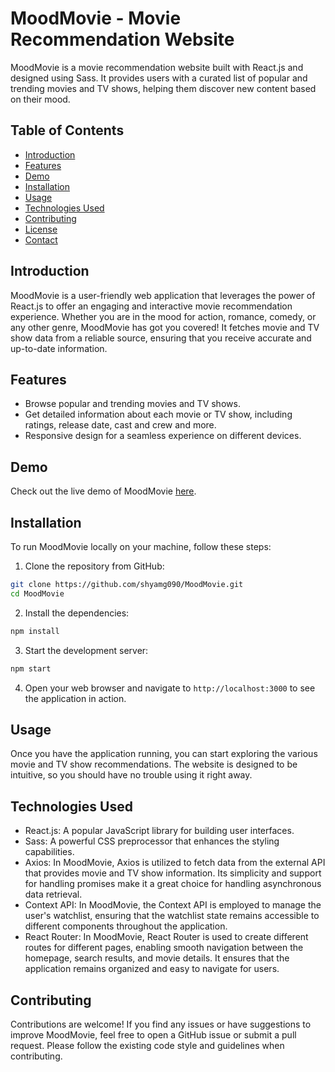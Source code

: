 # MoodMovie - Movie Recommendation Website

MoodMovie is a movie recommendation website built with React.js and designed using Sass. It provides users with a curated list of popular and trending movies and TV shows, helping them discover new content based on their mood.

## Table of Contents

- [Introduction](#introduction)
- [Features](#features)
- [Demo](#demo)
- [Installation](#installation)
- [Usage](#usage)
- [Technologies Used](#technologies-used)
- [Contributing](#contributing)
- [License](#license)
- [Contact](#contact)

## Introduction

MoodMovie is a user-friendly web application that leverages the power of React.js to offer an engaging and interactive movie recommendation experience. Whether you are in the mood for action, romance, comedy, or any other genre, MoodMovie has got you covered! It fetches movie and TV show data from a reliable source, ensuring that you receive accurate and up-to-date information.

## Features

- Browse popular and trending movies and TV shows.
- Get detailed information about each movie or TV show, including ratings, release date, cast and crew and more.
- Responsive design for a seamless experience on different devices.

## Demo

Check out the live demo of MoodMovie [here](https://moodmovie.netlify.app).

## Installation

To run MoodMovie locally on your machine, follow these steps:

1. Clone the repository from GitHub:

```bash
git clone https://github.com/shyamg090/MoodMovie.git
cd MoodMovie
```

2. Install the dependencies:

```bash
npm install
```

3. Start the development server:

```bash
npm start
```

4. Open your web browser and navigate to `http://localhost:3000` to see the application in action.

## Usage

Once you have the application running, you can start exploring the various movie and TV show recommendations. The website is designed to be intuitive, so you should have no trouble using it right away.

## Technologies Used

- React.js: A popular JavaScript library for building user interfaces.
- Sass: A powerful CSS preprocessor that enhances the styling capabilities.
- Axios: In MoodMovie, Axios is utilized to fetch data from the external API that provides movie and TV show information. Its simplicity and support for handling promises make it a great choice for handling asynchronous data retrieval.
- Context API: In MoodMovie, the Context API is employed to manage the user's watchlist, ensuring that the watchlist state remains accessible to different components throughout the application.
- React Router: In MoodMovie, React Router is used to create different routes for different pages, enabling smooth navigation between the homepage, search results, and movie details. It ensures that the application remains organized and easy to navigate for users.


## Contributing

Contributions are welcome! If you find any issues or have suggestions to improve MoodMovie, feel free to open a GitHub issue or submit a pull request. Please follow the existing code style and guidelines when contributing.
